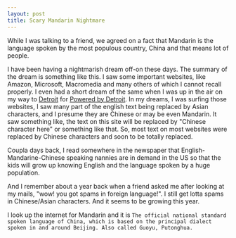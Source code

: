 ```yaml
---
layout: post
title: Scary Mandarin Nightmare
---
```


While I was talking to a friend, we agreed on a fact that Mandarin is the language spoken by the most populous country, China and that means lot of people.

I have been having a nightmarish dream off-on these days. The summary of the dream is something like this. I saw some important websites, like Amazon, Microsoft, Macromedia and many others of which I cannot recall properly. I even had a short dream of the same when I was up in the air on my way to [Detroit](http://www.flickr.com/photos/brajeshwar/sets/72057594084120301/) for [Powered by Detroit](http://www.poweredbydetroit.org/). In my dreams, I was surfing those websites, I saw many part of the english text being replaced by Asian characters, and I presume they are Chinese or may be even Mandarin. It saw something like, the text on this site will be replaced by "Chinese character here" or something like that. So, most text on most websites were replaced by Chinese characters and soon to be totally replaced.

Coupla days back, I read somewhere in the newspaper that English-Mandarine-Chinese speaking nannies are in demand in the US so that the kids will grow up knowing English and the language spoken by a huge population.

And I remember about a year back when a friend asked me after looking at my mails, "wow! you got spams in foreign language!". I still get lotta spams in Chinese/Asian characters. And it seems to be growing this year.

I look up the internet for Mandarin and it is `The official national standard spoken language of China, which is based on the principal dialect spoken in and around Beijing. Also called Guoyu, Putonghua.`